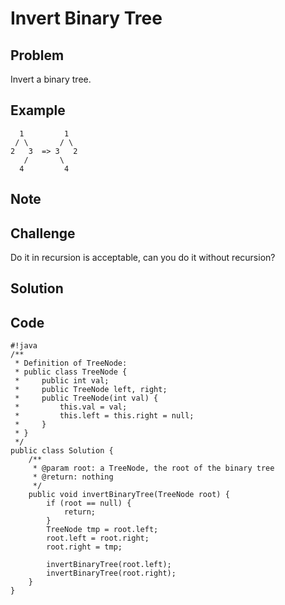 Invert Binary Tree
===


Problem
-------

Invert a binary tree.

Example
-------

      1         1
     / \       / \
    2   3  => 3   2
       /       \
      4         4
      
Note
---------

Challenge
---------

Do it in recursion is acceptable, can you do it without recursion?

Solution
--------

Code
----

    #!java
    /**
     * Definition of TreeNode:
     * public class TreeNode {
     *     public int val;
     *     public TreeNode left, right;
     *     public TreeNode(int val) {
     *         this.val = val;
     *         this.left = this.right = null;
     *     }
     * }
     */
    public class Solution {
        /**
         * @param root: a TreeNode, the root of the binary tree
         * @return: nothing
         */
        public void invertBinaryTree(TreeNode root) {
            if (root == null) {
                return;
            }
            TreeNode tmp = root.left;
            root.left = root.right;
            root.right = tmp;
            
            invertBinaryTree(root.left);
            invertBinaryTree(root.right);
        }
    }